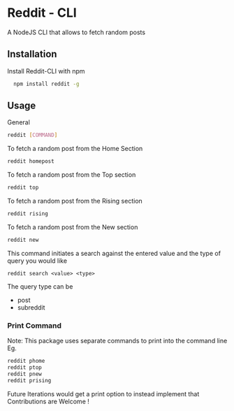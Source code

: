 
# Reddit - CLI

A NodeJS CLI that allows to fetch random posts




## Installation

Install Reddit-CLI with npm 

```bash
  npm install reddit -g
```
    
## Usage
 General 
```bash
reddit [COMMAND]
```
To fetch a random post from the Home Section
```bash
reddit homepost
```
To fetch a random post from the Top section
```bash
reddit top
```
To fetch a random post from the Rising section
```bash
reddit rising
```
To fetch a random post from the New section
```bash
reddit new
```
This command initiates a search against the entered value and the type of query you would like
```
reddit search <value> <type>
```
The query type can be 
* post
* subreddit

### Print Command 
Note: This package uses separate commands to print into the command line
Eg.
```bash
reddit phome
reddit ptop
reddit pnew
reddit prising
```
Future Iterations would get a print option to instead implement that
Contributions are Welcome !




